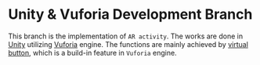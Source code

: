 # Unity & Vuforia Development Branch
This branch is the implementation of ```AR activity```. The works are done in [Unity](https://unity.com/) utilizing [Vuforia](https://developer.vuforia.com/) engine. The functions are mainly achieved by [virtual button](https://library.vuforia.com/content/vuforia-library/en/articles/Solution/How-To-Implement-Virtual-Buttons.html), which is a build-in feature in ```Vuforia``` engine.
